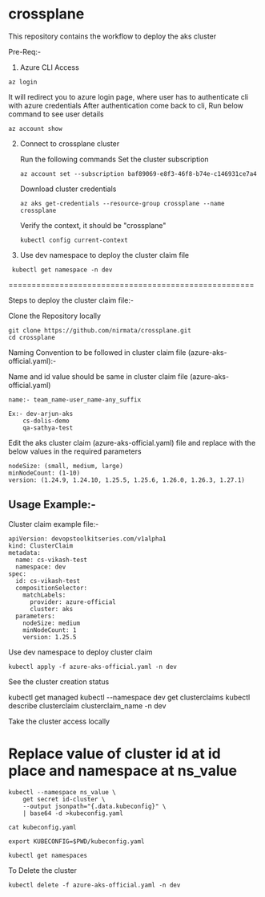 # crossplane

This repository contains the workflow to deploy the aks cluster

Pre-Req:-

1. Azure CLI Access
  ```
  az login
  ```
  It will redirect you to azure login page, where user has to authenticate cli with azure credentials
  After authentication come back to cli, Run below command to see user details

  ```
  az account show
  ```


2. Connect to crossplane cluster


    Run the following commands
    Set the cluster subscription
    ```
    az account set --subscription baf89069-e8f3-46f8-b74e-c146931ce7a4
    ```
    Download cluster credentials
    ```
    az aks get-credentials --resource-group crossplane --name crossplane
    ```

    Verify the context, it should be "crossplane"
    ```
    kubectl config current-context
    ```

3. Use dev namespace to deploy the cluster claim file

  ```
   kubectl get namespace -n dev
  ```
=====================================================

Steps to deploy the cluster claim file:-

  Clone the Repository locally

  ```
  git clone https://github.com/nirmata/crossplane.git
  cd crossplane
  ```

Naming Convention to be followed in cluster claim file (azure-aks-official.yaml):-

Name and id value should be same in cluster claim file (azure-aks-official.yaml)


  ```
  name:- team_name-user_name-any_suffix
  ```
  ```
  Ex:- dev-arjun-aks
      cs-dolis-demo
      qa-sathya-test
  ```

Edit the aks cluster claim (azure-aks-official.yaml) file and replace with the below values in the required parameters

  ```
  nodeSize: (small, medium, large)
  minNodeCount: (1-10)
  version: (1.24.9, 1.24.10, 1.25.5, 1.25.6, 1.26.0, 1.26.3, 1.27.1)
  ```

## Usage Example:-

Cluster claim example file:-

  ```
  apiVersion: devopstoolkitseries.com/v1alpha1
  kind: ClusterClaim
  metadata:
    name: cs-vikash-test
    namespace: dev
  spec:
    id: cs-vikash-test
    compositionSelector:
      matchLabels:
        provider: azure-official
        cluster: aks
    parameters:
      nodeSize: medium
      minNodeCount: 1
      version: 1.25.5
  ```

Use dev namespace to deploy cluster claim

  ```
  kubectl apply -f azure-aks-official.yaml -n dev
  ```

See the cluster creation status

  kubectl get managed
  kubectl --namespace dev get clusterclaims
  kubectl describe clusterclaim clusterclaim_name -n dev


Take the cluster access locally

# Replace value of cluster id at id place and namespace at ns_value

  ```
  kubectl --namespace ns_value \
      get secret id-cluster \
      --output jsonpath="{.data.kubeconfig}" \
      | base64 -d >kubeconfig.yaml
  ```
  ```
  cat kubeconfig.yaml
  ```
  ```
  export KUBECONFIG=$PWD/kubeconfig.yaml
  ```
  ```
  kubectl get namespaces
  ```

To Delete the cluster

  ```
  kubectl delete -f azure-aks-official.yaml -n dev
  ```
